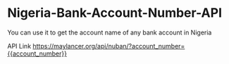 # Nigeria-Bank-Account-Number-API
You can use it to get the account name of any bank account in Nigeria

API Link
https://maylancer.org/api/nuban/?account_number={{account_number}} 
